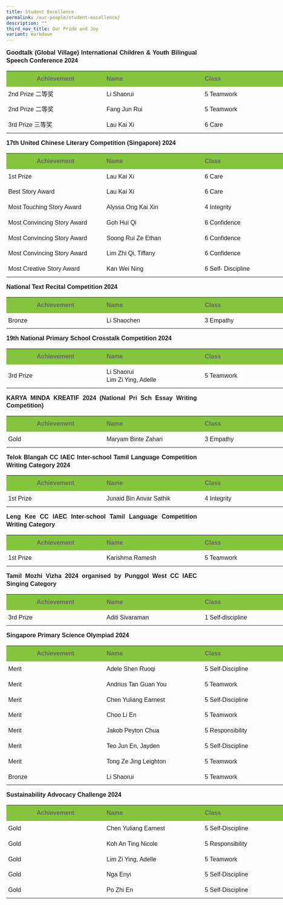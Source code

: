 ```yaml
---
title: Student Excellence
permalink: /our-people/student-excellence/
description: ""
third_nav_title: Our Pride and Joy
variant: markdown
---
```

<p style="line-height:1.3; font-size:16px; font-family:Arial; text-align:justify;"><b>Goodtalk (Global Village) International Children &amp; Youth Bilingual Speech Conference 2024</b></p>

<table style="width: 780px">
	<colgroup><col style="width: 260px"><col style="width: 260px"><col style="width: 260px"></colgroup>
	<tbody><tr>
		<th style="padding:10px 5px; vertical-align:middle; line-height:1.3; font-size:16px; font-family:Arial; background-color:#84c53d; color:#666">Achievement</th>
		<th style="padding:10px 5px; vertical-align:middle; line-height:1.3; font-size:16px; font-family:Arial; text-align:justify;background-color:#84c53d; color:#666">Name</th>
		<th style="padding:10px 5px; vertical-align:middle; line-height:1.3; font-size:16px; font-family:Arial; text-align:justify;background-color:#84c53d; color:#666">Class</th>
	</tr>
	<tr>
		<td style="padding:10px 5px; vertical-align:middle; line-height:1.3; font-size:16px; font-family:Arial; text-align:justify;">2nd Prize 二等奖</td>
		<td style="padding:10px 5px; vertical-align:middle; line-height:1.3; font-size:16px; font-family:Arial; text-align:justify;">Li Shaorui</td>
		<td style="padding:10px 5px; vertical-align:middle; line-height:1.3; font-size:16px; font-family:Arial; text-align:justify;">5 Teamwork</td>
	</tr>
	<tr>
		<td style="padding:10px 5px; vertical-align:middle; line-height:1.3; font-size:16px; font-family:Arial; text-align:justify;">2nd Prize 二等奖</td>
		<td style="padding:10px 5px; vertical-align:middle; line-height:1.3; font-size:16px; font-family:Arial; text-align:justify;">Fang Jun Rui</td>
		<td style="padding:10px 5px; vertical-align:middle; line-height:1.3; font-size:16px; font-family:Arial; text-align:justify;">5 Teamwork</td>
	</tr>
	<tr>
		<td style="padding:10px 5px; vertical-align:middle; line-height:1.3; font-size:16px; font-family:Arial; text-align:justify;">3rd Prize 三等奖</td>
		<td style="padding:10px 5px; vertical-align:middle; line-height:1.3; font-size:16px; font-family:Arial; text-align:justify;">Lau Kai Xi</td>
		<td style="padding:10px 5px; vertical-align:middle; line-height:1.3; font-size:16px; font-family:Arial; text-align:justify;">6 Care</td>
	</tr>
</tbody></table>

<p style="line-height:1.3; font-size:16px; font-family:Arial; text-align:justify;"><b>17th United Chinese Literary Competition (Singapore) 2024</b></p>

<table style="width: 780px">
	<colgroup><col style="width: 260px"><col style="width: 260px"><col style="width: 260px"></colgroup>
	<tbody><tr>
		<th style="padding:10px 5px; vertical-align:middle; line-height:1.3; font-size:16px; font-family:Arial; background-color:#84c53d; color:#666">Achievement</th>
		<th style="padding:10px 5px; vertical-align:middle; line-height:1.3; font-size:16px; font-family:Arial; text-align:justify;background-color:#84c53d; color:#666">Name</th>
		<th style="padding:10px 5px; vertical-align:middle; line-height:1.3; font-size:16px; font-family:Arial; text-align:justify;background-color:#84c53d; color:#666">Class</th>
	</tr>
	<tr>
		<td style="padding:10px 5px; vertical-align:middle; line-height:1.3; font-size:16px; font-family:Arial; text-align:justify;">1st Prize</td>
		<td style="padding:10px 5px; vertical-align:middle; line-height:1.3; font-size:16px; font-family:Arial; text-align:justify;">Lau Kai Xi</td>
		<td style="padding:10px 5px; vertical-align:middle; line-height:1.3; font-size:16px; font-family:Arial; text-align:justify;">6 Care</td>
	</tr>
	<tr>
		<td style="padding:10px 5px; vertical-align:middle; line-height:1.3; font-size:16px; font-family:Arial; text-align:justify;">Best Story Award</td>
		<td style="padding:10px 5px; vertical-align:middle; line-height:1.3; font-size:16px; font-family:Arial; text-align:justify;">Lau Kai Xi</td>
		<td style="padding:10px 5px; vertical-align:middle; line-height:1.3; font-size:16px; font-family:Arial; text-align:justify;">6 Care</td>
	</tr>
	<tr>
		<td style="padding:10px 5px; vertical-align:middle; line-height:1.3; font-size:16px; font-family:Arial; text-align:justify;">Most Touching Story Award</td>
		<td style="padding:10px 5px; vertical-align:middle; line-height:1.3; font-size:16px; font-family:Arial; text-align:justify;">Alyssa Ong Kai Xin </td>
		<td style="padding:10px 5px; vertical-align:middle; line-height:1.3; font-size:16px; font-family:Arial; text-align:justify;">4 Integrity</td>
	</tr>
	<tr>
		<td style="padding:10px 5px; vertical-align:middle; line-height:1.3; font-size:16px; font-family:Arial; text-align:justify;">Most Convincing Story Award</td>
		<td style="padding:10px 5px; vertical-align:middle; line-height:1.3; font-size:16px; font-family:Arial; text-align:justify;">Goh Hui Qi</td>
		<td style="padding:10px 5px; vertical-align:middle; line-height:1.3; font-size:16px; font-family:Arial; text-align:justify;">6 Confidence</td>
	</tr>
	<tr>
		<td style="padding:10px 5px; vertical-align:middle; line-height:1.3; font-size:16px; font-family:Arial; text-align:justify;">Most Convincing Story Award</td>
		<td style="padding:10px 5px; vertical-align:middle; line-height:1.3; font-size:16px; font-family:Arial; text-align:justify;">Soong Rui Ze Ethan</td>
		<td style="padding:10px 5px; vertical-align:middle; line-height:1.3; font-size:16px; font-family:Arial; text-align:justify;">6 Confidence</td>
	</tr>
	<tr>
		<td style="padding:10px 5px; vertical-align:middle; line-height:1.3; font-size:16px; font-family:Arial; text-align:justify;">Most Convincing Story Award</td>
		<td style="padding:10px 5px; vertical-align:middle; line-height:1.3; font-size:16px; font-family:Arial; text-align:justify;">Lim Zhi Qi, Tiffany</td>
		<td style="padding:10px 5px; vertical-align:middle; line-height:1.3; font-size:16px; font-family:Arial; text-align:justify;">6 Confidence</td>
	</tr>
	<tr>
		<td style="padding:10px 5px; vertical-align:middle; line-height:1.3; font-size:16px; font-family:Arial; text-align:justify;">Most Creative Story Award</td>
		<td style="padding:10px 5px; vertical-align:middle; line-height:1.3; font-size:16px; font-family:Arial; text-align:justify;">Kan Wei Ning</td>
		<td style="padding:10px 5px; vertical-align:middle; line-height:1.3; font-size:16px; font-family:Arial; text-align:justify;">6 Self- Discipline</td>
	</tr>
</tbody></table>

<p style="line-height:1.3; font-size:16px; font-family:Arial; text-align:justify;"><b>National Text Recital Competition 2024</b></p>

<table style="width: 780px">
	<colgroup><col style="width: 260px"><col style="width: 260px"><col style="width: 260px"></colgroup>
	<tbody><tr>
		<th style="padding:10px 5px; vertical-align:middle; line-height:1.3; font-size:16px; font-family:Arial; background-color:#84c53d; color:#666">Achievement</th>
		<th style="padding:10px 5px; vertical-align:middle; line-height:1.3; font-size:16px; font-family:Arial; text-align:justify;background-color:#84c53d; color:#666">Name</th>
		<th style="padding:10px 5px; vertical-align:middle; line-height:1.3; font-size:16px; font-family:Arial; text-align:justify;background-color:#84c53d; color:#666">Class</th>
	</tr>
	<tr>
		<td style="padding:10px 5px; vertical-align:middle; line-height:1.3; font-size:16px; font-family:Arial; text-align:justify;">Bronze</td>
		<td style="padding:10px 5px; vertical-align:middle; line-height:1.3; font-size:16px; font-family:Arial; text-align:justify;">Li Shaochen</td>
		<td style="padding:10px 5px; vertical-align:middle; line-height:1.3; font-size:16px; font-family:Arial; text-align:justify;">3 Empathy</td>
	</tr>
</tbody></table>

<p style="line-height:1.3; font-size:16px; font-family:Arial; text-align:justify;"><b>19th National Primary School Crosstalk Competition 2024</b></p>

<table style="width: 780px">
	<colgroup><col style="width: 260px"><col style="width: 260px"><col style="width: 260px"></colgroup>
	<tbody><tr>
		<th style="padding:10px 5px; vertical-align:middle; line-height:1.3; font-size:16px; font-family:Arial; background-color:#84c53d; color:#666">Achievement</th>
		<th style="padding:10px 5px; vertical-align:middle; line-height:1.3; font-size:16px; font-family:Arial; text-align:justify;background-color:#84c53d; color:#666">Name</th>
		<th style="padding:10px 5px; vertical-align:middle; line-height:1.3; font-size:16px; font-family:Arial; text-align:justify;background-color:#84c53d; color:#666">Class</th>
	</tr>
	<tr>
		<td style="padding:10px 5px; vertical-align:middle; line-height:1.3; font-size:16px; font-family:Arial; text-align:justify;">3rd Prize</td>
		<td style="padding:10px 5px; vertical-align:middle; line-height:1.3; font-size:16px; font-family:Arial; text-align:justify;">Li Shaorui<br>Lim Zi Ying, Adelle</td>
		<td style="padding:10px 5px; vertical-align:middle; line-height:1.3; font-size:16px; font-family:Arial; text-align:justify;">5 Teamwork</td>
	</tr>
</tbody></table>

<p style="line-height:1.3; font-size:16px; font-family:Arial; text-align:justify;"><b>KARYA MINDA KREATIF 2024 (National Pri Sch Essay Writing Competition)</b></p>

<table style="width: 780px">
	<colgroup><col style="width: 260px"><col style="width: 260px"><col style="width: 260px"></colgroup>
	<tbody><tr>
		<th style="padding:10px 5px; vertical-align:middle; line-height:1.3; font-size:16px; font-family:Arial; background-color:#84c53d; color:#666">Achievement</th>
		<th style="padding:10px 5px; vertical-align:middle; line-height:1.3; font-size:16px; font-family:Arial; text-align:justify;background-color:#84c53d; color:#666">Name</th>
		<th style="padding:10px 5px; vertical-align:middle; line-height:1.3; font-size:16px; font-family:Arial; text-align:justify;background-color:#84c53d; color:#666">Class</th>
	</tr>
	<tr>
		<td style="padding:10px 5px; vertical-align:middle; line-height:1.3; font-size:16px; font-family:Arial; text-align:justify;">Gold</td>
		<td style="padding:10px 5px; vertical-align:middle; line-height:1.3; font-size:16px; font-family:Arial; text-align:justify;">Maryam Binte Zahari</td>
		<td style="padding:10px 5px; vertical-align:middle; line-height:1.3; font-size:16px; font-family:Arial; text-align:justify;">3 Empathy</td>
	</tr>
</tbody></table>

<p style="line-height:1.3; font-size:16px; font-family:Arial; text-align:justify;"><b>Telok Blangah CC IAEC Inter-school Tamil Language Competition Writing Category 2024</b></p>

<table style="width: 780px">
	<colgroup><col style="width: 260px"><col style="width: 260px"><col style="width: 260px"></colgroup>
	<tbody><tr>
		<th style="padding:10px 5px; vertical-align:middle; line-height:1.3; font-size:16px; font-family:Arial; background-color:#84c53d; color:#666">Achievement</th>
		<th style="padding:10px 5px; vertical-align:middle; line-height:1.3; font-size:16px; font-family:Arial; text-align:justify;background-color:#84c53d; color:#666">Name</th>
		<th style="padding:10px 5px; vertical-align:middle; line-height:1.3; font-size:16px; font-family:Arial; text-align:justify;background-color:#84c53d; color:#666">Class</th>
	</tr>
	<tr>
		<td style="padding:10px 5px; vertical-align:middle; line-height:1.3; font-size:16px; font-family:Arial; text-align:justify;">1st Prize</td>
		<td style="padding:10px 5px; vertical-align:middle; line-height:1.3; font-size:16px; font-family:Arial; text-align:justify;">Junaid Bin Anvar Sathik</td>
		<td style="padding:10px 5px; vertical-align:middle; line-height:1.3; font-size:16px; font-family:Arial; text-align:justify;">4 Integrity</td>
	</tr>
</tbody></table>

<p style="line-height:1.3; font-size:16px; font-family:Arial; text-align:justify;"><b>Leng Kee CC IAEC Inter-school Tamil Language Competition Writing Category</b></p>

<table style="width: 780px">
    <colgroup><col style="width: 260px"><col style="width: 260px"><col style="width: 260px"></colgroup>
    <tbody><tr>
        <th style="padding:10px 5px; vertical-align:middle; line-height:1.3; font-size:16px; font-family:Arial; background-color:#84c53d; color:#666">Achievement</th>
        <th style="padding:10px 5px; vertical-align:middle; line-height:1.3; font-size:16px; font-family:Arial; text-align:justify;background-color:#84c53d; color:#666">Name</th>
        <th style="padding:10px 5px; vertical-align:middle; line-height:1.3; font-size:16px; font-family:Arial; text-align:justify;background-color:#84c53d; color:#666">Class</th>
    </tr>
    <tr>
        <td style="padding:10px 5px; vertical-align:middle; line-height:1.3; font-size:16px; font-family:Arial; text-align:justify;">1st Prize</td>
        <td style="padding:10px 5px; vertical-align:middle; line-height:1.3; font-size:16px; font-family:Arial; text-align:justify;">Karishma Ramesh</td>
        <td style="padding:10px 5px; vertical-align:middle; line-height:1.3; font-size:16px; font-family:Arial; text-align:justify;">5 Teamwork</td>
    </tr>
</tbody></table>

<p style="line-height:1.3; font-size:16px; font-family:Arial; text-align:justify;"><b>Tamil Mozhi Vizha 2024 organised by Punggol West CC IAEC Singing Category</b></p>

<table style="width: 780px">
    <colgroup><col style="width: 260px"><col style="width: 260px"><col style="width: 260px"></colgroup>
    <tbody><tr>
        <th style="padding:10px 5px; vertical-align:middle; line-height:1.3; font-size:16px; font-family:Arial; background-color:#84c53d; color:#666">Achievement</th>
        <th style="padding:10px 5px; vertical-align:middle; line-height:1.3; font-size:16px; font-family:Arial; text-align:justify;background-color:#84c53d; color:#666">Name</th>
        <th style="padding:10px 5px; vertical-align:middle; line-height:1.3; font-size:16px; font-family:Arial; text-align:justify;background-color:#84c53d; color:#666">Class</th>
    </tr>
    <tr>
        <td style="padding:10px 5px; vertical-align:middle; line-height:1.3; font-size:16px; font-family:Arial; text-align:justify;">3rd Prize</td>
        <td style="padding:10px 5px; vertical-align:middle; line-height:1.3; font-size:16px; font-family:Arial; text-align:justify;">Aditi Sivaraman</td>
        <td style="padding:10px 5px; vertical-align:middle; line-height:1.3; font-size:16px; font-family:Arial; text-align:justify;">1 Self-discipline</td>
    </tr>
</tbody></table>

<p style="line-height:1.3; font-size:16px; font-family:Arial; text-align:justify;"><b>Singapore Primary Science Olympiad 2024</b></p>

<table style="width: 780px">
    <colgroup><col style="width: 260px"><col style="width: 260px"><col style="width: 260px"></colgroup>
    <tbody><tr>
        <th style="padding:10px 5px; vertical-align:middle; line-height:1.3; font-size:16px; font-family:Arial; background-color:#84c53d; color:#666">Achievement</th>
        <th style="padding:10px 5px; vertical-align:middle; line-height:1.3; font-size:16px; font-family:Arial; text-align:justify;background-color:#84c53d; color:#666">Name</th>
        <th style="padding:10px 5px; vertical-align:middle; line-height:1.3; font-size:16px; font-family:Arial; text-align:justify;background-color:#84c53d; color:#666">Class</th>
    </tr>
    <tr>
        <td style="padding:10px 5px; vertical-align:middle; line-height:1.3; font-size:16px; font-family:Arial; text-align:justify;">Merit</td>
        <td style="padding:10px 5px; vertical-align:middle; line-height:1.3; font-size:16px; font-family:Arial; text-align:justify;">Adele Shen Ruoqi</td>
        <td style="padding:10px 5px; vertical-align:middle; line-height:1.3; font-size:16px; font-family:Arial; text-align:justify;">5 Self-Discipline</td>
    </tr>
    <tr>
        <td style="padding:10px 5px; vertical-align:middle; line-height:1.3; font-size:16px; font-family:Arial; text-align:justify;">Merit</td>
        <td style="padding:10px 5px; vertical-align:middle; line-height:1.3; font-size:16px; font-family:Arial; text-align:justify;">Andrius Tan Guan You</td>
        <td style="padding:10px 5px; vertical-align:middle; line-height:1.3; font-size:16px; font-family:Arial; text-align:justify;">5 Teamwork</td>
    </tr>
    <tr>
        <td style="padding:10px 5px; vertical-align:middle; line-height:1.3; font-size:16px; font-family:Arial; text-align:justify;">Merit</td>
        <td style="padding:10px 5px; vertical-align:middle; line-height:1.3; font-size:16px; font-family:Arial; text-align:justify;">Chen Yuliang Earnest</td>
        <td style="padding:10px 5px; vertical-align:middle; line-height:1.3; font-size:16px; font-family:Arial; text-align:justify;">5 Self-Discipline</td>
    </tr>
    <tr>
        <td style="padding:10px 5px; vertical-align:middle; line-height:1.3; font-size:16px; font-family:Arial; text-align:justify;">Merit</td>
        <td style="padding:10px 5px; vertical-align:middle; line-height:1.3; font-size:16px; font-family:Arial; text-align:justify;">Choo Li En</td>
        <td style="padding:10px 5px; vertical-align:middle; line-height:1.3; font-size:16px; font-family:Arial; text-align:justify;">5 Teamwork</td>
    </tr>
    <tr>
        <td style="padding:10px 5px; vertical-align:middle; line-height:1.3; font-size:16px; font-family:Arial; text-align:justify;">Merit</td>
        <td style="padding:10px 5px; vertical-align:middle; line-height:1.3; font-size:16px; font-family:Arial; text-align:justify;">Jakob Peyton Chua</td>
        <td style="padding:10px 5px; vertical-align:middle; line-height:1.3; font-size:16px; font-family:Arial; text-align:justify;">5 Responsibility</td>
    </tr>
    <tr>
        <td style="padding:10px 5px; vertical-align:middle; line-height:1.3; font-size:16px; font-family:Arial; text-align:justify;">Merit</td>
        <td style="padding:10px 5px; vertical-align:middle; line-height:1.3; font-size:16px; font-family:Arial; text-align:justify;">Teo Jun En, Jayden</td>
        <td style="padding:10px 5px; vertical-align:middle; line-height:1.3; font-size:16px; font-family:Arial; text-align:justify;">5 Self-Discipline</td>
    </tr>
    <tr>
        <td style="padding:10px 5px; vertical-align:middle; line-height:1.3; font-size:16px; font-family:Arial; text-align:justify;">Merit</td>
        <td style="padding:10px 5px; vertical-align:middle; line-height:1.3; font-size:16px; font-family:Arial; text-align:justify;">Tong Ze Jing Leighton</td>
        <td style="padding:10px 5px; vertical-align:middle; line-height:1.3; font-size:16px; font-family:Arial; text-align:justify;">5 Teamwork</td>
    </tr>
    <tr>
        <td style="padding:10px 5px; vertical-align:middle; line-height:1.3; font-size:16px; font-family:Arial; text-align:justify;">Bronze</td>
        <td style="padding:10px 5px; vertical-align:middle; line-height:1.3; font-size:16px; font-family:Arial; text-align:justify;">Li Shaorui</td>
        <td style="padding:10px 5px; vertical-align:middle; line-height:1.3; font-size:16px; font-family:Arial; text-align:justify;">5 Teamwork</td>
    </tr>
</tbody></table>

<p style="line-height:1.3; font-size:16px; font-family:Arial; text-align:justify;"><b>Sustainability Advocacy Challenge 2024</b></p>

<table style="width: 780px">
    <colgroup><col style="width: 260px"><col style="width: 260px"><col style="width: 260px"></colgroup>
    <tbody><tr>
        <th style="padding:10px 5px; vertical-align:middle; line-height:1.3; font-size:16px; font-family:Arial; background-color:#84c53d; color:#666">Achievement</th>
        <th style="padding:10px 5px; vertical-align:middle; line-height:1.3; font-size:16px; font-family:Arial; text-align:justify;background-color:#84c53d; color:#666">Name</th>
        <th style="padding:10px 5px; vertical-align:middle; line-height:1.3; font-size:16px; font-family:Arial; text-align:justify;background-color:#84c53d; color:#666">Class</th>
    </tr>
    <tr>
        <td style="padding:10px 5px; vertical-align:middle; line-height:1.3; font-size:16px; font-family:Arial; text-align:justify;">Gold</td>
        <td style="padding:10px 5px; vertical-align:middle; line-height:1.3; font-size:16px; font-family:Arial; text-align:justify;">Chen Yuliang Earnest</td>
        <td style="padding:10px 5px; vertical-align:middle; line-height:1.3; font-size:16px; font-family:Arial; text-align:justify;">5 Self-Discipline</td>
    </tr>
    <tr>
        <td style="padding:10px 5px; vertical-align:middle; line-height:1.3; font-size:16px; font-family:Arial; text-align:justify;">Gold</td>
        <td style="padding:10px 5px; vertical-align:middle; line-height:1.3; font-size:16px; font-family:Arial; text-align:justify;">Koh An Ting Nicole</td>
        <td style="padding:10px 5px; vertical-align:middle; line-height:1.3; font-size:16px; font-family:Arial; text-align:justify;">5 Responsibility</td>
    </tr>
    <tr>
        <td style="padding:10px 5px; vertical-align:middle; line-height:1.3; font-size:16px; font-family:Arial; text-align:justify;">Gold</td>
        <td style="padding:10px 5px; vertical-align:middle; line-height:1.3; font-size:16px; font-family:Arial; text-align:justify;">Lim Zi Ying, Adelle</td>
        <td style="padding:10px 5px; vertical-align:middle; line-height:1.3; font-size:16px; font-family:Arial; text-align:justify;">5 Teamwork</td>
    </tr>
    <tr>
        <td style="padding:10px 5px; vertical-align:middle; line-height:1.3; font-size:16px; font-family:Arial; text-align:justify;">Gold</td>
        <td style="padding:10px 5px; vertical-align:middle; line-height:1.3; font-size:16px; font-family:Arial; text-align:justify;">Nga Enyi</td>
        <td style="padding:10px 5px; vertical-align:middle; line-height:1.3; font-size:16px; font-family:Arial; text-align:justify;">5 Self-Discipline</td>
    </tr>
    <tr>
        <td style="padding:10px 5px; vertical-align:middle; line-height:1.3; font-size:16px; font-family:Arial; text-align:justify;">Gold</td>
        <td style="padding:10px 5px; vertical-align:middle; line-height:1.3; font-size:16px; font-family:Arial; text-align:justify;">Po Zhi En</td>
        <td style="padding:10px 5px; vertical-align:middle; line-height:1.3; font-size:16px; font-family:Arial; text-align:justify;">5 Self-Discipline</td>
    </tr>
</tbody></table>